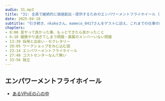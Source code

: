 ```yaml
---
audio: 31.mp3
title: "31: 全員で継続的に価値創出・提供するためのエンパワーメントフライホイール (mameco_0417, jacknaoki2)"
date: 2025-04-10
subtitle: "引き続き、nkakoさん、mameco_0417さんをゲストに迎え、これまでの仕事の振り返りや、ワークショップ、コストセンター、独立などについてお話ししました"
chapters:
- 0:00 昔やって良かった事、もっとできたら良かったこと
- 6:10 雑務やり過ぎてしまう問題・直属のメンバーいない問題
- 13:39 採用と出会い・セクレタリー
- 20:05 ワークショップをねじ込む話
- 23:14 エンパワーメントフライホイール
- 27:48 コストセンターなんて無い
- 33:56 独立
---
```


## エンパワーメントフライホイール
- [あるVPoEの心の中](https://dev.henry.jp/entry/inside-the-mind-of-a-vpoe)
